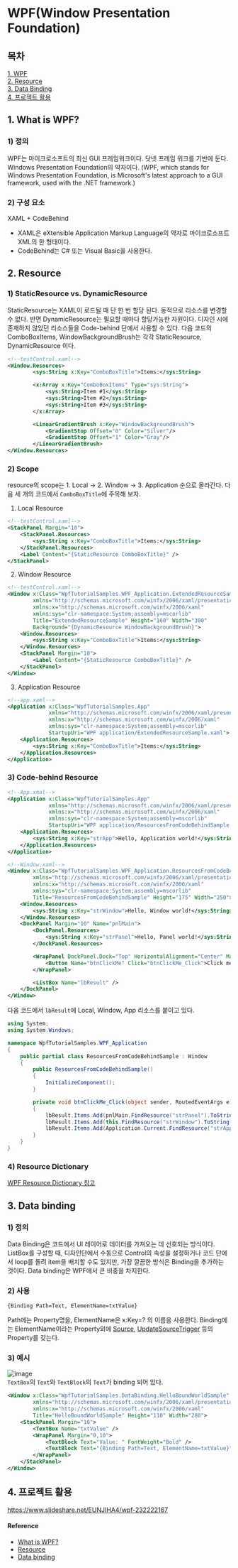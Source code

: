 # WPF(Window Presentation Foundation)

## 목차  
[1. WPF](#1.-What-is-WPF?)  
[2. Resource](#2.-Resource)  
[3. Data Binding](#3.-Data-binding)  
[4. 프로젝트 활용](#4.-프로젝트-활용)  


## 1. What is WPF?

### 1) 정의
WPF는 마이크로소프트의 최신 GUI 프레임워크이다. 닷넷 프레임 워크를 기반에 둔다. Windows Presentation Foundation의 약자이다. (WPF, which stands for Windows Presentation Foundation, is Microsoft's latest approach to a GUI framework, used with the .NET framework.)
### 2) 구성 요소
XAML + CodeBehind  
- XAML은 eXtensible Application Markup Language의 약자로 마이크로소프트 XML의 한 형태이다.
- CodeBehind는 C# 또는 Visual Basic을 사용한다.  


## 2. Resource
### 1) StaticResource vs. DynamicResource
StaticResource는 XAML이 로드될 때 단 한 번 할당 된다. 동적으로 리소스를 변경할 수 없다. 반면 DynamicResource는 필요할 때마다 할당가능한 자원이다. 디자인 시에 존재하지 않았던 리소스들을 Code-behind 단에서 사용할 수 있다. 다음 코드의 ComboBoxItems, WindowBackgroundBrush는 각각 StaticResource, DynamicResource 이다.  
```xml
<!--testControl.xaml-->
<Window.Resources>
        <sys:String x:Key="ComboBoxTitle">Items:</sys:String>

        <x:Array x:Key="ComboBoxItems" Type="sys:String">
            <sys:String>Item #1</sys:String>
            <sys:String>Item #2</sys:String>
            <sys:String>Item #3</sys:String>
        </x:Array>

        <LinearGradientBrush x:Key="WindowBackgroundBrush">
            <GradientStop Offset="0" Color="Silver"/>
            <GradientStop Offset="1" Color="Gray"/>
        </LinearGradientBrush>
</Window.Resources>
```
### 2) Scope
resource의 scope는 1. Local -> 2. Window -> 3. Application 순으로 올라간다. 다음 세 개의 코드에서 `ComboBoxTitle`에 주목해 보자.

1. Local Resource
```xml
<!--testControl.xaml-->
<StackPanel Margin="10">
    <StackPanel.Resources>
        <sys:String x:Key="ComboBoxTitle">Items:</sys:String>
    </StackPanel.Resources>
    <Label Content="{StaticResource ComboBoxTitle}" />
</StackPanel>
```
2. Window Resource
```xml
<!--testControl.xaml-->
<Window x:Class="WpfTutorialSamples.WPF_Application.ExtendedResourceSample"
        xmlns="http://schemas.microsoft.com/winfx/2006/xaml/presentation"
        xmlns:x="http://schemas.microsoft.com/winfx/2006/xaml"
        xmlns:sys="clr-namespace:System;assembly=mscorlib"
        Title="ExtendedResourceSample" Height="160" Width="300"
        Background="{DynamicResource WindowBackgroundBrush}">
    <Window.Resources>
        <sys:String x:Key="ComboBoxTitle">Items:</sys:String>
    </Window.Resources>
    <StackPanel Margin="10">
        <Label Content="{StaticResource ComboBoxTitle}" />
    </StackPanel>
</Window>
```
3. Application Resource
```xml
<!--app.xaml-->
<Application x:Class="WpfTutorialSamples.App"
             xmlns="http://schemas.microsoft.com/winfx/2006/xaml/presentation"
             xmlns:x="http://schemas.microsoft.com/winfx/2006/xaml"
             xmlns:sys="clr-namespace:System;assembly=mscorlib"
             StartupUri="WPF application/ExtendedResourceSample.xaml">
    <Application.Resources>
        <sys:String x:Key="ComboBoxTitle">Items:</sys:String>
    </Application.Resources>
</Application>
```
### 3) Code-behind Resource
```xml
<!--App.xmal-->
<Application x:Class="WpfTutorialSamples.App"
             xmlns="http://schemas.microsoft.com/winfx/2006/xaml/presentation"
             xmlns:x="http://schemas.microsoft.com/winfx/2006/xaml"
             xmlns:sys="clr-namespace:System;assembly=mscorlib"
             StartupUri="WPF application/ResourcesFromCodeBehindSample.xaml">
    <Application.Resources>
        <sys:String x:Key="strApp">Hello, Application world!</sys:String>
    </Application.Resources>
</Application>
```
```xml
<!--Window.xaml-->
<Window x:Class="WpfTutorialSamples.WPF_Application.ResourcesFromCodeBehindSample"
        xmlns="http://schemas.microsoft.com/winfx/2006/xaml/presentation"
        xmlns:x="http://schemas.microsoft.com/winfx/2006/xaml"
        xmlns:sys="clr-namespace:System;assembly=mscorlib"
        Title="ResourcesFromCodeBehindSample" Height="175" Width="250">
    <Window.Resources>
        <sys:String x:Key="strWindow">Hello, Window world!</sys:String>
    </Window.Resources>
    <DockPanel Margin="10" Name="pnlMain">
        <DockPanel.Resources>
            <sys:String x:Key="strPanel">Hello, Panel world!</sys:String>
        </DockPanel.Resources>

        <WrapPanel DockPanel.Dock="Top" HorizontalAlignment="Center" Margin="10">
            <Button Name="btnClickMe" Click="btnClickMe_Click">Click me!</Button>
        </WrapPanel>

        <ListBox Name="lbResult" />
    </DockPanel>
</Window>
```
다음 코드에서 `lbResult`에 Local, Window, App 리소스를 붙이고 있다.
```csharp
using System;
using System.Windows;

namespace WpfTutorialSamples.WPF_Application
{
	public partial class ResourcesFromCodeBehindSample : Window
	{
		public ResourcesFromCodeBehindSample()
		{
			InitializeComponent();
		}

		private void btnClickMe_Click(object sender, RoutedEventArgs e)
		{
			lbResult.Items.Add(pnlMain.FindResource("strPanel").ToString());
			lbResult.Items.Add(this.FindResource("strWindow").ToString());
			lbResult.Items.Add(Application.Current.FindResource("strApp").ToString());
		}
	}
}

```
### 4) Resource Dictionary
[WPF Resource Dictionary 참고](https://docs.microsoft.com/ko-kr/windows/uwp/design/controls-and-patterns/resourcedictionary-and-xaml-resource-references)

## 3. Data binding
### 1) 정의 
Data Binding은 코드에서 UI 레이어로 데이터를 가져오는 데 선호되는 방식이다. ListBox를 구성할 때, 디자인단에서 수동으로 Control의 속성을 설정하거나 코드 단에서 loop를 돌려 item을 배치할 수도 있지만, 가장 깔끔한 방식은 Binding을 추가하는 것이다. Data binding은 WPF에서 큰 비중을 차지한다. 

### 2) 사용
```
{Binding Path=Text, ElementName=txtValue}
```
Path에는 Property명을, ElementName은 x:Key=? 의 이름을 사용한다. Binding에는 ElementName이라는 Property외에 [Source](https://www.wpf-tutorial.com/ko/502/%EB%8D%B0%EC%9D%B4%ED%84%B0-%EB%B0%94%EC%9D%B8%EB%94%A9/data-binding-via-code-behind/), [UpdateSourceTrigger](https://www.wpf-tutorial.com/ko/37/%EB%8D%B0%EC%9D%B4%ED%84%B0-%EB%B0%94%EC%9D%B8%EB%94%A9/updatesourcetrigger-%EC%86%8D%EC%84%B1/) 등의 Property를 갖는다.

### 3) 예시
![image](https://user-images.githubusercontent.com/43839938/79631135-00fcd780-8192-11ea-926f-b5c6d493f6c9.png)  
`TextBox`의 `Text`와 `TextBlock`의 `Text`가 binding 되어 있다. 
```xml
<Window x:Class="WpfTutorialSamples.DataBinding.HelloBoundWorldSample"
        xmlns="http://schemas.microsoft.com/winfx/2006/xaml/presentation"
        xmlns:x="http://schemas.microsoft.com/winfx/2006/xaml"
        Title="HelloBoundWorldSample" Height="110" Width="280">
    <StackPanel Margin="10">
		<TextBox Name="txtValue" />
		<WrapPanel Margin="0,10">
			<TextBlock Text="Value: " FontWeight="Bold" />
			<TextBlock Text="{Binding Path=Text, ElementName=txtValue}" />
		</WrapPanel>
	</StackPanel>
</Window>
```
## 4. 프로젝트 활용
https://www.slideshare.net/EUNJIHA4/wpf-232222167
#### Reference
* [What is WPF?](https://www.wpf-tutorial.com/about-wpf/what-is-wpf/)
* [Resource](https://www.wpf-tutorial.com/wpf-application/resources/)
* [Data binding](https://www.wpf-tutorial.com/data-binding/introduction/)
